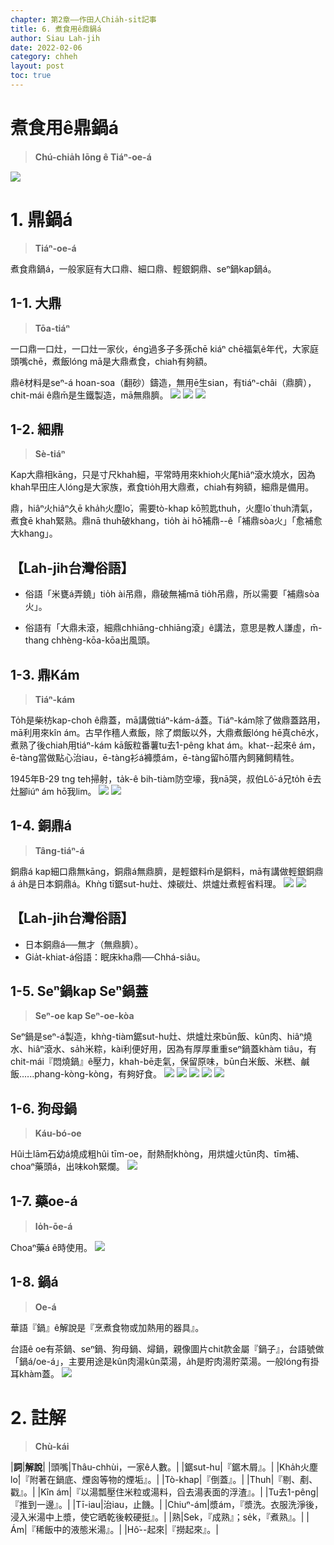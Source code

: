 ```yaml
---
chapter: 第2章——作田人Chia̍h-si̍t記事
title: 6. 煮食用ê鼎鍋á
author: Siau Lah-jih
date: 2022-02-06
category: chheh
layout: post
toc: true
---
```


# 煮食用ê鼎鍋á
> **Chú-chia̍h Iōng ê Tiáⁿ-oe-á**

![](../too5/09/9-3-4a.鐵桶灶拷貝.jpg)

# 1. 鼎鍋á
>**Tiáⁿ-oe-á**

煮食鼎鍋á，一般家庭有大口鼎、細口鼎、輕銀銅鼎、seⁿ鍋kap鍋á。

## 1-1. 大鼎
>**Tōa-tiáⁿ**

一口鼎一口灶，一口灶一家伙，éng過多子多孫chē kiáⁿ chē福氣ê年代，大家庭頭嘴chē，煮飯lóng mā是大鼎煮食，chiah有夠額。

鼎ê材料是seⁿ-á hoan-soa（翻砂）鑄造，無用ē生sian，有tiáⁿ-châi（鼎臍），chit-mái ê鼎m̄是生鐵製造，mā無鼎臍。
![](../too5/09/9-3-3.鼎.jpg)
![](../too5/09/9-3-4.鼎.jpg)
![](../too5/09/9-3-1.補鼎.jpg)

## 1-2. 細鼎
>**Sè-tiáⁿ**
  
Kap大鼎相kāng，只是寸尺khah細，平常時用來khioh火尾hiâⁿ滾水燒水，因為khah早田庄人lóng是大家族，煮食tio̍h用大鼎煮，chiah有夠額，細鼎是備用。

鼎，hiâⁿ火hiâⁿ久ē kha̍h火塵lo͘，需要tò-khap kō͘煎匙thuh，火塵lo͘ thuh清氣，煮食ē khah緊熟。鼎nā thuh破khang，tio̍h ài hō͘補鼎--ê「補鼎sòa火」「愈補愈大khang」。

## 【Lah-jih台灣俗語】
- 俗語「米甕á弄鐃」tio̍h ài吊鼎，鼎破無補mā tio̍h吊鼎，所以需要「補鼎sòa火」。
 
- 俗語有「大鼎未滾，細鼎chhiāng-chhiāng滾」ê講法，意思是教人謙虛，m̄-thang chhèng-kōa-kōa出風頭。

## 1-3. 鼎Kám
>**Tiáⁿ-kám**

To̍h是柴枋kap-choh ê鼎蓋，mā講做tiáⁿ-kám-á蓋。Tiáⁿ-kám除了做鼎蓋路用，mā利用來kîn ám。古早作穡人煮飯，除了燜飯以外，大鼎煮飯lóng hē真chē水，煮熟了後chiah用tiáⁿ-kám kā飯粒番薯tu去1-pêng khat ám。khat--起來ê ám，ē-tàng當做點心治iau，ē-tàng衫á褲漿ám，ē-tàng留hō͘厝內飼豬飼精牲。

1945年B-29 tng teh掃射，ta̍k-ê bih-tiàm防空壕，我nā哭，叔伯Lô͘-á兄to̍h ē去灶腳iúⁿ ám hō͘我lim。
![](../too5/09/9-3-5.鼎𥴊蓋陳正雄.jpg)
![](../too5/09/9-3-6.鼎蓋.jpg)

## 1-4. 銅鼎á
>**Tâng-tiáⁿ-á**

銅鼎á kap細口鼎無kāng，銅鼎á無鼎臍，是輕銀料m̄是銅料，mā有講做輕銀銅鼎á a̍h是日本銅鼎á。Khǹg tī鋸sut-hu灶、煉碳灶、烘爐灶煮輕省料理。
![](../too5/09/9-3-7.煎匙.jpg)
![](../too5/09/9-3-7a.鼎臍.jpg)

## 【Lah-jih台灣俗語】
- 日本銅鼎á──無才（無鼎臍）。
- Gia̍t-khiat-á俗語：眠床kha鼎──Chhá-siâu。

## 1-5. Seⁿ鍋kap Seⁿ鍋蓋
>**Seⁿ-oe kap Seⁿ-oe-kòa**

Seⁿ鍋是seⁿ-á製造，khǹg-tiàm鋸sut-hu灶、烘爐灶來būn飯、kûn肉、hiâⁿ燒水、hiâⁿ滾水、sa̍h米粽，kài利便好用，因為有厚厚重重seⁿ鍋蓋khàm tiâu，有chit-mái『悶燒鍋』ê壓力，khah-bē走氣，保留原味，būn白米飯、米糕、鹹飯‥‥‥phang-kòng-kòng，有夠好食。
![](../too5/09/9-3-8.鉎鍋.jpg)
![](../too5/09/9-3-9.鉎鍋蓋.jpg)
![](../too5/09/9-3-10.鉎鍋陳慶芳.jpg)
![](../too5/09/9-3-11.鉎鍋鉎鍋蓋.jpg)
![](../too5/09/9-3-11a.鉎鍋.jpg)

## 1-6. 狗母鍋
>**Káu-bó-oe**
  
Hûi土lām石幼á燒成粗hûi tīm-oe，耐熱耐khòng，用烘爐火tūn肉、tīm補、choaⁿ藥頭á，出味koh緊爛。
![](../too5/09/9-3-12.狗母鍋烘爐.jpg)

## 1-7. 藥oe-á
>**Io̍h-ōe-á**

Choaⁿ藥á ê時使用。
![](../too5/09/9-3-12a.藥鍋仔烘爐.jpg)

## 1-8. 鍋á
>**Oe-á**

華語『鍋』ê解說是『烹煮食物或加熱用的器具』。

台語ê oe有茶鍋、seⁿ鍋、狗母鍋、燖鍋，親像圖片chit款金屬『鍋子』，台語號做「鍋á/oe-á」，主要用途是kûn肉湯kûn菜湯，a̍h是貯肉湯貯菜湯。一般lóng有掛耳khàm蓋。
![](../too5/09/9-3-13.鍋仔.jpg)


# 2. 註解
> **Chù-kái**

|**詞**|**解說**|
|頭嘴|Thâu-chhùi，一家ê人數。|
|鋸sut-hu|『鋸木屑』。|
|Kha̍h火塵lo͘|『附著在鍋底、煙囪等物的煙垢』。|
|Tò-khap|『倒蓋』。|
|Thuh|『剔、剷、戳』。|
|Kîn ám|『以湯瓢壓住米粒或湯料，舀去湯表面的浮渣』。|
|Tu去1-pêng|『推到一邊』。|
|Tī-iau|治iau，止饑。|
|Chiuⁿ-ám|漿ám，『漿洗。衣服洗淨後，浸入米湯中上漿，使它晒乾後較硬挺』。|
|熟|Sek，『成熟』；se̍k，『煮熟』。|
|Ám|『稀飯中的液態米湯』。|
|Hô͘--起來|『撈起來』。|
